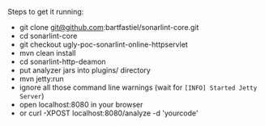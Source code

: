 Steps to get it running:
* git clone git@github.com:bartfastiel/sonarlint-core.git
* cd sonarlint-core
* git checkout ugly-poc-sonarlint-online-httpservlet
* mvn clean install
* cd sonarlint-http-deamon
* put analyzer jars into plugins/ directory
* mvn jetty:run
* ignore all those command line warnings (wait for `[INFO] Started Jetty Server`)
* open localhost:8080 in your browser
* or curl -XPOST localhost:8080/analyze -d 'yourcode'

